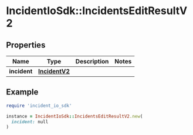 # IncidentIoSdk::IncidentsEditResultV2

## Properties

| Name | Type | Description | Notes |
| ---- | ---- | ----------- | ----- |
| **incident** | [**IncidentV2**](IncidentV2.md) |  |  |

## Example

```ruby
require 'incident_io_sdk'

instance = IncidentIoSdk::IncidentsEditResultV2.new(
  incident: null
)
```


